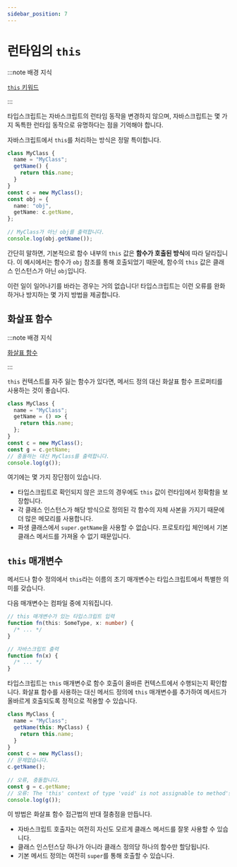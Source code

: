 ```yaml
---
sidebar_position: 7
---
```


# 런타임의 `this`

:::note 배경 지식

[`this` 키워드](https://developer.mozilla.org/ko/docs/Web/JavaScript/Reference/Operators/this)

:::

타입스크립트는 자바스크립트의 런타임 동작을 변경하지 않으며, 자바스크립트는 몇 가지 독특한 런타임 동작으로 유명하다는 점을 기억해야 합니다.

자바스크립트에서 `this`를 처리하는 방식은 정말 특이합니다.

```ts
class MyClass {
  name = "MyClass";
  getName() {
    return this.name;
  }
}
const c = new MyClass();
const obj = {
  name: "obj",
  getName: c.getName,
};
 
// MyClass가 아닌 obj를 출력합니다.
console.log(obj.getName());
```

간단히 말하면, 기본적으로 함수 내부의 `this` 값은 **함수가 호출된 방식**에 따라 달라집니다. 이 예시에서는 함수가 `obj` 참조를 통해 호출되었기 때문에, 함수의 `this` 값은 클래스 인스턴스가 아닌 `obj`입니다.

이런 일이 일어나기를 바라는 경우는 거의 없습니다! 타입스크립트는 이런 오류를 완화하거나 방지하는 몇 가지 방법을 제공합니다.

## 화살표 함수

:::note 배경 지식

[화살표 함수](https://developer.mozilla.org/en-US/docs/Web/JavaScript/Reference/Functions/Arrow_functions)

:::

`this` 컨텍스트를 자주 잃는 함수가 있다면, 메서드 정의 대신 화살표 함수 프로퍼티를 사용하는 것이 좋습니다.

```ts
class MyClass {
  name = "MyClass";
  getName = () => {
    return this.name;
  };
}
const c = new MyClass();
const g = c.getName;
// 충돌하는 대신 MyClass를 출력합니다.
console.log(g());
```

여기에는 몇 가지 장단점이 있습니다.

- 타입스크립트로 확인되지 않은 코드의 경우에도 `this` 값이 런타임에서 정확함을 보장합니다.
- 각 클래스 인스턴스가 해당 방식으로 정의된 각 함수의 자체 사본을 가지기 때문에 더 많은 메모리를 사용합니다.
- 파생 클래스에서 `super.getName`을 사용할 수 없습니다. 프로토타입 체인에서 기본 클래스 메서드를 가져올 수 없기 때문입니다.

## `this` 매개변수

메서드나 함수 정의에서 `this`라는 이름의 초기 매개변수는 타입스크립트에서 특별한 의미를 갖습니다.

다음 매개변수는 컴파일 중에 지워집니다.

```ts
// this 매개변수가 있는 타입스크립트 입력
function fn(this: SomeType, x: number) {
  /* ... */
}
```

```js
// 자바스크립트 출력
function fn(x) {
  /* ... */
}
```

타입스크립트는 `this` 매개변수로 함수 호출이 올바른 컨텍스트에서 수행되는지 확인합니다. 화살표 함수를 사용하는 대신 메서드 정의에 `this` 매개변수를 추가하여 메서드가 올바르게 호출되도록 정적으로 적용할 수 있습니다.

```ts
class MyClass {
  name = "MyClass";
  getName(this: MyClass) {
    return this.name;
  }
}
const c = new MyClass();
// 문제없습니다.
c.getName();
 
// 오류, 충돌합니다.
const g = c.getName;
// 오류: The 'this' context of type 'void' is not assignable to method's 'this' of type 'MyClass'.
console.log(g());
```

이 방법은 화살표 함수 접근법의 반대 절충점을 만듭니다.

- 자바스크립트 호출자는 여전히 자신도 모르게 클래스 메서드를 잘못 사용할 수 있습니다.
- 클래스 인스턴스당 하나가 아니라 클래스 정의당 하나의 함수만 할당됩니다.
- 기본 메서드 정의는 여전히 `super`를 통해 호출할 수 있습니다.